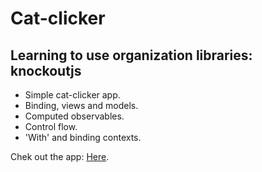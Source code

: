 # Cat-clicker
## Learning to use organization libraries: knockoutjs

- Simple cat-clicker app.
- Binding, views and models.
- Computed observables.
- Control flow.
- 'With' and binding contexts.


Chek out the app: [Here](https://bigapplemonkey.github.io/cat-clicker-v2/).